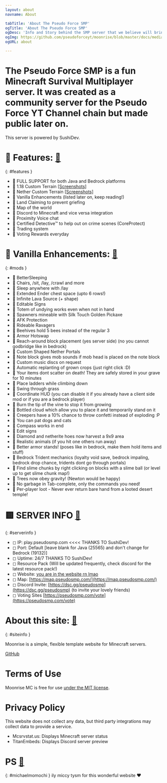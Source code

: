 ```yaml
---
layout: about
navname: About

tabTitle: 'About The Pseudo Force SMP'
ogTitle: 'About The Pseudo Force SMP'
ogDesc: 'Info and Story behind the SMP server that we believe will bring the Java and Bedrock community together'
ogImg: https://github.com/pseudoforceyt/moonrise/blob/master/docs/media/android-chrome-192x192.png?raw=true
ogURL: about

---
```

# The Pseudo Force SMP is a fun Minecraft Survival Multiplayer server. It was created as a community server for the Pseudo Force YT Channel chain but made public later on.
This server is powered by SushiDev.
# 🔶 Features: [🔗](https://pseudosmp.com/about#features)
{: #features }
 - 🔸 FULL SUPPORT for both Java and Bedrock platforms
 - 🔸 1.18 Custom Terrain [[Screenshots]](https://pseudosmp.com/screenshots)
 - 🔸 Nether Custom Terrain [[Screenshots]](https://pseudosmp.com/screenshots)
 - 🔸 Vanilla Enhancements (listed later on, keep reading!)
 - 🔸 Land Claiming to prevent griefing
 - 🔸 Map of the world
 - 🔸 Discord to Minecraft and vice versa integration
 - 🔸 Proximity Voice chat
 - 🔸 Certified Detective™️ to help out on crime scenes (CoreProtect)
 - 🔸 Trading system
 - 🔸 Voting Rewards everyday

# 🔷 Vanilla Enhancements: [🔗](https://pseudosmp.com/about#mods)
{: #mods }
 - 🔹 BetterSleeping
 - 🔹 Chairs, /sit, /lay, /crawl and more
 - 🔹 Sleep anywhere with /lay
 - 🔹 Extended Ender chest space (upto 6 rows!)
 - 🔹 Infinite Lava Source (+ shape)
 - 🔹 Editable Signs
 - 🔹 Totem of undying works even when not in hand
 - 🔹 Spawners mineable with Silk Touch Golden Pickaxe
 - 🔹 AFK Protection
 - 🔹 Rideable Ravagers
 - 🔹 Beehives hold 5 bees instead of the regular 3
 - 🔹 Armor Hotswap
 - 🔹 Reach-around block placement (yes server side) (no you cannot godbridge like in bedrock)
 - 🔹 Custom Shaped Nether Portals
 - 🔹 Note block gives mob sounds if mob head is placed on the note block
 - 🔹 Custom music discs on request
 - 🔹 Automatic replanting of grown crops (just right click :D)
 - 🔹 Your items dont scatter on death! They are safely stored in your grave for 10 minutes
 - 🔹 Place ladders while climbing down
 - 🔹 Swing through grass
 - 🔹 Coordinate HUD (you can disable it if you already have a client side mod or if you are a bedrock player)
 - 🔹 Burn the tip of the vine to stop it from growing
 - 🔹 Bottled cloud which allow you to place it and temporarily stand on it
 - 🔹 Creepers have a 10% chance to throw confetti instead of exploding :P
 - 🔹 You can pat dogs and cats
 - 🔹 Compass works in end
 - 🔹 Edit signs
 - 🔹 Diamond and netherite hoes now harvest a 9x9 area
 - 🔹 Realistic animals (if you hit one others run away)
 - 🔹 Better armor stands! (poses like in bedrock, make them hold items and stuff)
 - 🔹 Bedrock Trident mechanics (loyalty void save, bedrock impaling, bedrock drop chance, tridents dont go through portals)
 - 🔹 Find slime chunks by right clicking on blocks with a slime ball (or level up to get slime chunk map!)
 - 🔹 Trees now obey gravity! (Newton would be happy)
 - 🔹 No garbage in Tab-complete, only the commands you need!
 - 🔹 Per-player loot - Never ever return bare hand from a looted desert temple!

# 🟨 SERVER INFO [🔗](https://pseudosmp.com/about#serverinfo)
{: #serverinfo }
 - ◻ IP: play.pseudosmp.com <<<< THANKS TO SushiDev!
 - ◻ Port: Default [leave blank for Java (25565) and don't change for Bedrock (19132)]
 - ◻ Uptime: 24/7 THANKS TO SushiDev!
 - ◻ Resource Pack (Will be updated frequently, check discord for the latest resource pack!)
 - ◻ Website: [you are in the website rn lmao](https://www.pseudosmp.com/)
 - ◻ Map: [https://map.pseudosmp.com/](https://map.pseudosmp.com/)
 - ◻ Discord Invite: [https://dsc.gg/pseudosmp](https://dsc.gg/pseudosmp) (to invite your lovely friends)
 - ◻ Voting Sites [https://pseudosmp.com/vote](https://pseudosmp.com/vote)

# About this site: [🔗](https://pseudosmp.com/about#siteinfo)
{: #siteinfo }

Moonrise is a simple, flexible template website for Minecraft servers.

[GitHub](https://github.com/coffeebank/moonrise)


# Terms of Use

Moonrise MC is free for use [under the MIT license](https://github.com/coffeebank/moonrise).


# Privacy Policy

This website does not collect any data, but third party integrations may collect data to provide a service.

- Mcsrvstat.us: Displays Minecraft server status
- TitanEmbeds: Displays Discord server preview





# PS [🔗](https://pseudosmp.com/about#michaelmomochi)
{: #michaelmomochi }
ily miccy tysm for this wonderful website ♥
